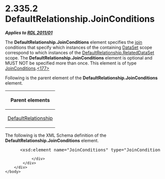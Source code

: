 <html dir="LTR" xmlns:mshelp="http://msdn.microsoft.com/mshelp" xmlns:ddue="http://ddue.schemas.microsoft.com/authoring/2003/5" xmlns:xlink="http://www.w3.org/1999/xlink" xmlns:tool="http://www.microsoft.com/tooltip">
    <head>
        <meta http-equiv="Content-Type" content="text/html; CHARSET=utf-8"></meta>
        <meta name="save" content="history"></meta>
        <title>2.335.2 DefaultRelationship.JoinConditions</title>
        <xml>
            <mshelp:toctitle title="2.335.2 DefaultRelationship.JoinConditions"></mshelp:toctitle>
            <mshelp:rltitle title="[MS-RDL]: DefaultRelationship.JoinConditions"></mshelp:rltitle>
            <mshelp:keyword index="A" term="76935d83-6fa0-45ee-aa70-5dfebaf624f8"></mshelp:keyword>
            <mshelp:attr name="DCSext.ContentType" value="open specification"></mshelp:attr>
            <mshelp:attr name="AssetID" value="76935d83-6fa0-45ee-aa70-5dfebaf624f8"></mshelp:attr>
            <mshelp:attr name="TopicType" value="kbRef"></mshelp:attr>
            <mshelp:attr name="DCSext.Title" value="[MS-RDL]: DefaultRelationship.JoinConditions" />
        </xml>
    </head>
    <body>
        <div id="header">
            <h1 class="heading">2.335.2 DefaultRelationship.JoinConditions</h1>
        </div>
        <div id="mainSection">
            <div id="mainBody">
                <div id="allHistory" class="saveHistory"></div>
                <div id="sectionSection0" class="section" name="collapseableSection">
                    

<p><b><i>Applies to </i></b><a href="bf2bab1a-b608-4bcc-b718-1cc1baa9579c.md"><b><i>RDL 2011/01</i></b></a></p>

<p>The <b>DefaultRelationship.JoinConditions</b> element
specifies the <a href="b2482b3f-74ab-4ca8-a9e5-c07955011743.md#gt_11882973-81e8-4e67-baa3-ad0f6e908ff4">join</a>
conditions that specify which instances of the containing <a href="a14782b0-2e2f-4305-83a3-3de3fd750b6a.md">DataSet</a> scope correspond
to which instances of the <a href="619fae3b-b14c-4cdb-a080-0e67d368cc62.md">DefaultRelationship.RelatedDataSet</a>
scope. The <b>DefaultRelationship.JoinConditions</b> element is optional and
MUST NOT be specified more than once. This element is of type <a href="985d44f9-7f65-41d1-942a-7f9028ec4575.md">JoinConditions</a>.<a id="Appendix_A_Target_177"></a><a href="1fe5fd87-2de5-4b2c-b762-5a4fd1373621.md#Appendix_A_177" aria-label="Product behavior note 177">&lt;177&gt;</a></p>

<p>Following is the parent element of the <b>DefaultRelationship.JoinConditions</b>
element.</p>

<table>
 <thead>
  <tr>
   <th>
   <p>Parent elements</p>
   </th>
  </tr>
 </thead>
 <tr>
  <td>
  <p><a href="9fa528f6-2956-4f90-98c8-831aeb45aa26.md">DefaultRelationship</a></p>
  </td>
 </tr>
</table>

<p>The following is the XML Schema definition of the <b>DefaultRelationship.JoinConditions</b>
element.</p>

<dl>
<dd>
<div><pre> &lt;xsd:element name=&quot;JoinConditions&quot; type=&quot;JoinConditionsType&quot; minOccurs=&quot;0&quot; /&gt;
</pre></div>
</dd></dl>


                </div>
            </div>
        </div>
    </body>
</html>